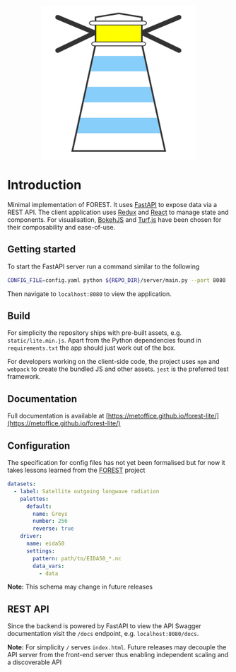 
<p align="center">
<img src="https://raw.githubusercontent.com/MetOffice/forest-lite/master/logo.svg"
        width="350px" align="center" alt="FOREST-lite">
</p>

# Introduction

Minimal implementation of FOREST. It uses [FastAPI](https://fastapi.tiangolo.com/) to expose data via
a REST API. The client application uses [Redux](https://redux.js.org/) and [React](https://reactjs.org/) to manage
state and components. For visualisation, [BokehJS](https://docs.bokeh.org/en/latest/docs/dev_guide/bokehjs.html)
and [Turf.js](https://turfjs.org/) have been chosen for their composability and ease-of-use.

## Getting started

To start the FastAPI server run a command similar to the following

```sh
CONFIG_FILE=config.yaml python ${REPO_DIR}/server/main.py --port 8080
```

Then navigate to `localhost:8080` to view the application.

## Build

For simplicity the repository ships with pre-built assets, e.g. `static/lite.min.js`. Apart from the Python dependencies found in `requirements.txt` the app should just work out of the box.

For developers working on the client-side code, the project uses `npm` and `webpack` to create the bundled JS and other assets. `jest` is the preferred test framework.

## Documentation

Full documentation is available at [https://metoffice.github.io/forest-lite/](https://metoffice.github.io/forest-lite/)

## Configuration

The specification for config files has not yet been formalised but
for now it takes lessons learned from the [FOREST](https://github.com/MetOffice/forest) project

```yaml
datasets:
  - label: Satellite outgoing longwave radiation
    palettes:
      default:
        name: Greys
        number: 256
        reverse: true
    driver:
      name: eida50
      settings:
        pattern: path/to/EIDA50_*.nc
        data_vars:
          - data
```

**Note:** This schema may change in future releases

## REST API

Since the backend is powered by FastAPI to view the API Swagger documentation visit the `/docs` endpoint, e.g. `localhost:8080/docs`.

**Note:** For simplicity `/` serves `index.html`. Future releases may decouple the API server from the front-end server thus enabling independent scaling and a discoverable API

